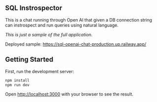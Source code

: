 ## SQL Instrospector

This is a chat running through Open AI that given a DB connection string can instrospect and run queries using natural language.

_This is just a sample of the full application._

Deployed sample:
https://sql-openai-chat-production.up.railway.app/

## Getting Started

First, run the development server:

```bash
npm install
npm run dev
```

Open [http://localhost:3000](http://localhost:3000) with your browser to see the result.
